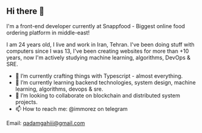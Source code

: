 ## Hi there 👋

I'm a front-end developer currently at Snappfood - Biggest online food ordering platform in middle-east!

I am 24 years old, I live and work in Iran, Tehran. I've been doing stuff with computers since I was 13, I've been creating websites for more than +10 years, now I'm actively studying machine learning, algorithms, DevOps & SRE.

- 🔭 I’m currently crafting things with Typescript - almost everything.
- 🌱 I’m currently learning backend technologies, system design, machine learning, algorithms, devops & sre.
- 👯 I’m looking to collaborate on blockchain and distributed system projects.
- 📫 How to reach me: @immorez on telegram

Email: qadamgahiii@gmail.com
